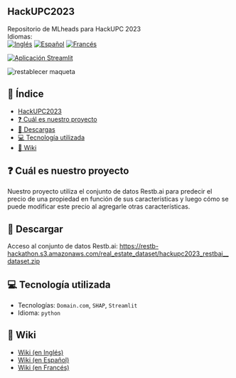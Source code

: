 ## HackUPC2023
Repositorio de MLheads para HackUPC 2023 <br/>
Idiomas: <br/>
[![Inglés](https://img.shields.io/badge/Inglés-🇬🇧-blue)](https://github.com/diaa-shalaby/HackUPC2023/blob/main/README.md)
[![Español](https://img.shields.io/badge/Español-🇪🇸-red)](https://github.com/diaa-shalaby/HackUPC2023/blob/main/languages/es/README.md)
[![Francés](https://img.shields.io/badge/Francés-🇫🇷-white)](https://github.com/diaa-shalaby/HackUPC2023/blob/main/languages/fr/README.md)

[![Aplicación Streamlit](https://static.streamlit.io/badges/streamlit_badge_black_red.svg)](https://mlheads.streamlit.app)

![restablecer maqueta](https://github.com/diaa-shalaby/HackUPC2023/assets/73829218/7741beae-e41d-44f1-9006-562e631340d6)

## :scroll: Índice
- [HackUPC2023](https://github.com/diaa-shalaby/HackUPC2023/blob/main/languages/es/README.md#hackupc2023)
- [:question: Cuál es nuestro proyecto](https://github.com/diaa-shalaby/HackUPC2023/blob/main/languages/es/README.md#question-cu%C3%A1l-es-nuestro-proyecto)
- [:page_facing_up: Descargas](https://github.com/diaa-shalaby/HackUPC2023/blob/main/languages/es/README.md#page_facing_up-descargar)
- [:computer: Tecnología utilizada](https://github.com/diaa-shalaby/HackUPC2023/blob/main/languages/es/README.md#computer-tecnolog%C3%ADa-utilizada)
- [:dart: Wiki](https://github.com/diaa-shalaby/HackUPC2023/blob/main/languages/es/README.md#dart-wiki)

## :question: Cuál es nuestro proyecto
Nuestro proyecto utiliza el conjunto de datos Restb.ai para predecir el precio de una propiedad en función de sus características y luego cómo se puede modificar este precio al agregarle otras características.

## :page_facing_up: Descargar
Acceso al conjunto de datos Restb.ai: https://restb-hackathon.s3.amazonaws.com/real_estate_dataset/hackupc2023_restbai__dataset.zip

## :computer: Tecnología utilizada
- Tecnologías: `Domain.com`, `SHAP`, `Streamlit`
- Idioma: `python`

## :dart: Wiki
- [Wiki (en Inglés)](https://github.com/diaa-shalaby/HackUPC2023/wiki/Wiki-(in-English)#documentation-on-technologies-used)
- [Wiki (en Español)](https://github.com/diaa-shalaby/HackUPC2023/wiki/Wiki-(en-Espa%C3%B1ol)#documentaci%C3%B3n-sobre-tecnolog%C3%ADas-utilizadas)
- [Wiki (en Francés)](https://github.com/diaa-shalaby/HackUPC2023/wiki/Wiki-(en-Fran%C3%A7ais)#documentation-sur-les-technologies-utilis%C3%A9es)
